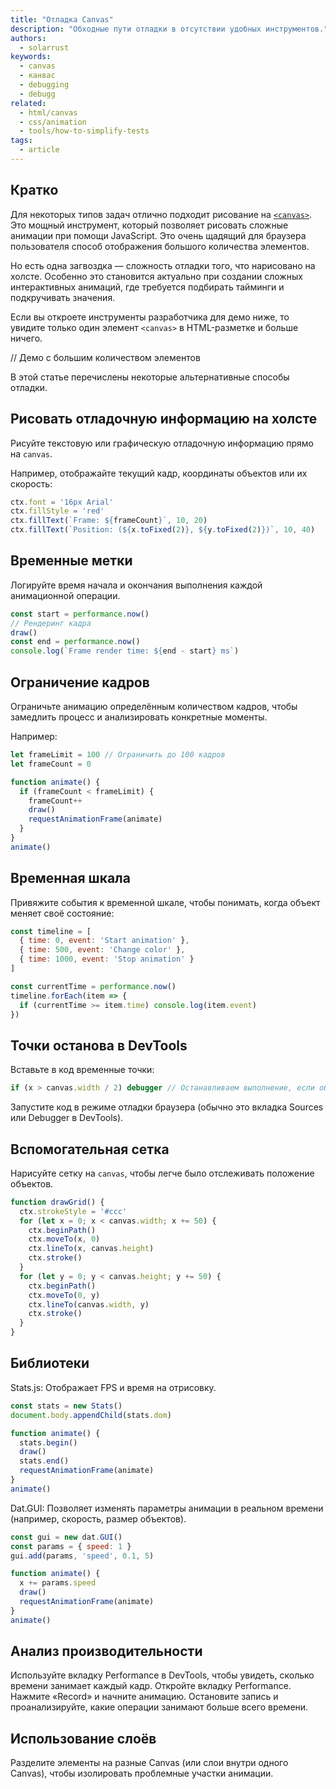 ```yaml
---
title: "Отладка Canvas"
description: "Обходные пути отладки в отсутствии удобных инструментов."
authors:
  - solarrust
keywords:
  - canvas
  - канвас
  - debugging
  - debugg
related:
  - html/canvas
  - css/animation
  - tools/how-to-simplify-tests
tags:
  - article
---
```


## Кратко

Для некоторых типов задач отлично подходит рисование на [`<canvas>`](/html/canvas/). Это мощный инструмент, который позволяет рисовать сложные анимации при помощи JavaScript. Это очень щадящий для браузера пользователя способ отображения большого количества элементов.

Но есть одна загвоздка — сложность отладки того, что нарисовано на холсте. Особенно это становится актуально при создании сложных интерактивных анимаций, где требуется подбирать тайминги и подкручивать значения.

Если вы откроете инструменты разработчика для демо ниже, то увидите только один элемент `<canvas>` в HTML-разметке и больше ничего.

// Демо с большим количеством элементов

В этой статье перечислены некоторые альтернативные способы отладки.

## Рисовать отладочную информацию на холсте

Рисуйте текстовую или графическую отладочную информацию прямо на `canvas`.

Например, отображайте текущий кадр, координаты объектов или их скорость:

```javascript
ctx.font = '16px Arial'
ctx.fillStyle = 'red'
ctx.fillText(`Frame: ${frameCount}`, 10, 20)
ctx.fillText(`Position: (${x.toFixed(2)}, ${y.toFixed(2)})`, 10, 40)
```

## Временные метки

Логируйте время начала и окончания выполнения каждой анимационной операции.

```javascript
const start = performance.now()
// Рендеринг кадра
draw()
const end = performance.now()
console.log(`Frame render time: ${end - start} ms`)
```

## Ограничение кадров

Ограничьте анимацию определённым количеством кадров, чтобы замедлить процесс и анализировать конкретные моменты.

Например:

```javascript
let frameLimit = 100 // Ограничить до 100 кадров
let frameCount = 0

function animate() {
  if (frameCount < frameLimit) {
    frameCount++
    draw()
    requestAnimationFrame(animate)
  }
}
animate()
```

## Временная шкала

Привяжите события к временной шкале, чтобы понимать, когда объект меняет своё состояние:

```javascript
const timeline = [
  { time: 0, event: 'Start animation' },
  { time: 500, event: 'Change color' },
  { time: 1000, event: 'Stop animation' }
]

const currentTime = performance.now()
timeline.forEach(item => {
  if (currentTime >= item.time) console.log(item.event)
})
```

## Точки останова в DevTools

Вставьте в код временные точки:

```javascript
if (x > canvas.width / 2) debugger // Останавливаем выполнение, если объект пересёк середину экрана
```

Запустите код в режиме отладки браузера (обычно это вкладка Sources или Debugger в DevTools).

## Вспомогательная сетка

Нарисуйте сетку на `canvas`, чтобы легче было отслеживать положение объектов.

```javascript
function drawGrid() {
  ctx.strokeStyle = '#ccc'
  for (let x = 0; x < canvas.width; x += 50) {
    ctx.beginPath()
    ctx.moveTo(x, 0)
    ctx.lineTo(x, canvas.height)
    ctx.stroke()
  }
  for (let y = 0; y < canvas.height; y += 50) {
    ctx.beginPath()
    ctx.moveTo(0, y)
    ctx.lineTo(canvas.width, y)
    ctx.stroke()
  }
}
```

## Библиотеки

Stats.js: Отображает FPS и время на отрисовку.

```javascript
const stats = new Stats()
document.body.appendChild(stats.dom)

function animate() {
  stats.begin()
  draw()
  stats.end()
  requestAnimationFrame(animate)
}
animate()
```

Dat.GUI: Позволяет изменять параметры анимации в реальном времени (например, скорость, размер объектов).

```javascript
const gui = new dat.GUI()
const params = { speed: 1 }
gui.add(params, 'speed', 0.1, 5)

function animate() {
  x += params.speed
  draw()
  requestAnimationFrame(animate)
}
animate()
```

## Анализ производительности
Используйте вкладку Performance в DevTools, чтобы увидеть, сколько времени занимает каждый кадр.
Откройте вкладку Performance.
Нажмите «Record» и начните анимацию.
Остановите запись и проанализируйте, какие операции занимают больше всего времени.

## Использование слоёв
Разделите элементы на разные Canvas (или слои внутри одного Canvas), чтобы изолировать проблемные участки анимации.
